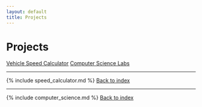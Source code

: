 ```yaml
---
layout: default
title: Projects
---
```

# Projects

[Vehicle Speed Calculator](#vehicle-speed-calculator)
[Computer Science Labs](#computer-science-labs)

***
{% include speed_calculator.md %}
[Back to index](#projects)
***
{% include computer_science.md %}
[Back to index](#projects)